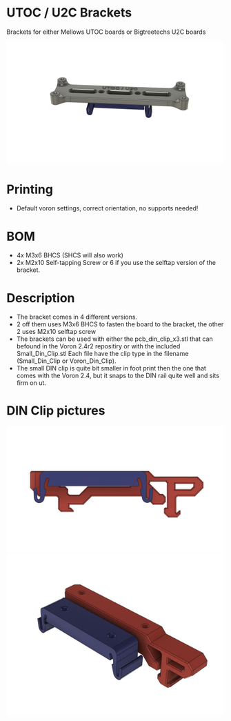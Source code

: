 # UTOC / U2C Brackets

Brackets for either Mellows UTOC boards or Bigtreetechs U2C boards

![Closed](Images/cad.jpg)


# Printing

- Default voron settings, correct orientation, no supports needed!

# BOM

- 4x M3x6 BHCS (SHCS will also work)
- 2x M2x10 Self-tapping Screw or 6 if you use the selftap version of the bracket.


# Description

- The bracket comes in 4 different versions.
- 2 off them uses M3x6 BHCS to fasten the board to the bracket, the other 2 uses M2x10 selftap screw
- The brackets can be used with either the pcb_din_clip_x3.stl that can befound in the Voron 2.4r2 repositiry or with the included Small_Din_Clip.stl
Each file have the clip type in the filename (Small_Din_Clip or Voron_Din_Clip).
- The small DIN clip is quite bit smaller in foot print then the one that comes with the Voron 2.4, but it snaps to the DIN rail quite well and sits firm on ut.

# DIN Clip pictures
![Closed](Images/clips.jpg)
![Closed](Images/clips_2.jpg)
